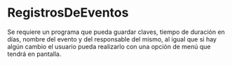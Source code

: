 # RegistrosDeEventos
Se requiere un programa que pueda guardar claves, tiempo de duración en días, nombre del  evento y del responsable del mismo, al igual que si hay algún cambio el usuario pueda  realizarlo con una opción de menú que tendrá en pantalla.
